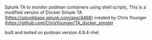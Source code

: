 Splunk TA to monitor podman containers using shell scripts, This is a modified version of Docker Simple TA (https://splunkbase.splunk.com/app/4468) created by Chris Younger (https://github.com/ChrisYounger/TA_docker_simple)

built and tested on podman version 4.9.4-rhel
